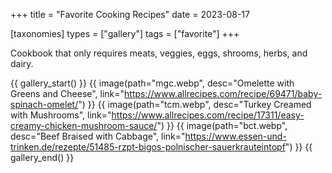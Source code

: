 +++
title = "Favorite Cooking Recipes"
date = 2023-08-17

[taxonomies]
types = ["gallery"]
tags = ["favorite"]
+++

Cookbook that only requires meats, veggies, eggs, shrooms, herbs, and dairy.

<!-- more -->

{{ gallery_start() }}
{{ image(path="mgc.webp", desc="Omelette with Greens and Cheese", link="https://www.allrecipes.com/recipe/69471/baby-spinach-omelet/") }}
{{ image(path="tcm.webp", desc="Turkey Creamed with Mushrooms", link="https://www.allrecipes.com/recipe/17311/easy-creamy-chicken-mushroom-sauce/") }}
{{ image(path="bct.webp", desc="Beef Braised with Cabbage", link="https://www.essen-und-trinken.de/rezepte/51485-rzpt-bigos-polnischer-sauerkrauteintopf") }}
{{ gallery_end() }}
